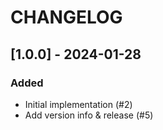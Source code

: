 # CHANGELOG

## [1.0.0] - 2024-01-28

### Added

- Initial implementation (#2)
- Add version info & release (#5)
